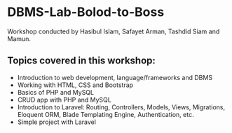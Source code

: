 # DBMS-Lab-Bolod-to-Boss

Workshop conducted by Hasibul Islam, Safayet Arman, Tashdid Siam and Mamun.

## Topics covered in this workshop:

-   Introduction to web development, language/frameworks and DBMS
-   Working with HTML, CSS and Bootstrap
-   Basics of PHP and MySQL
-   CRUD app with PHP and MySQL
-   Introduction to Laravel: Routing, Controllers, Models, Views, Migrations, Eloquent ORM, Blade Templating Engine, Authentication, etc.
-   Simple project with Laravel
